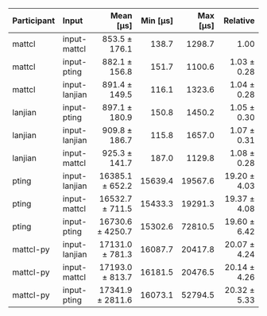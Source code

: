 | Participant | Input | Mean [µs] | Min [µs] | Max [µs] | Relative |
|:---|:---|---:|---:|---:|---:|
| mattcl | input-mattcl | 853.5 ± 176.1 | 138.7 | 1298.7 | 1.00 |
| mattcl | input-pting | 882.1 ± 156.8 | 151.7 | 1100.6 | 1.03 ± 0.28 |
| mattcl | input-lanjian | 891.4 ± 149.5 | 116.1 | 1323.6 | 1.04 ± 0.28 |
| lanjian | input-pting | 897.1 ± 180.9 | 150.8 | 1450.2 | 1.05 ± 0.30 |
| lanjian | input-lanjian | 909.8 ± 186.7 | 115.8 | 1657.0 | 1.07 ± 0.31 |
| lanjian | input-mattcl | 925.3 ± 141.7 | 187.0 | 1129.8 | 1.08 ± 0.28 |
| pting | input-lanjian | 16385.1 ± 652.2 | 15639.4 | 19567.6 | 19.20 ± 4.03 |
| pting | input-mattcl | 16532.7 ± 711.5 | 15433.3 | 19291.3 | 19.37 ± 4.08 |
| pting | input-pting | 16730.6 ± 4250.7 | 15302.6 | 72810.5 | 19.60 ± 6.42 |
| mattcl-py | input-lanjian | 17131.0 ± 781.3 | 16087.7 | 20417.8 | 20.07 ± 4.24 |
| mattcl-py | input-mattcl | 17193.0 ± 813.7 | 16181.5 | 20476.5 | 20.14 ± 4.26 |
| mattcl-py | input-pting | 17341.9 ± 2811.6 | 16073.1 | 52794.5 | 20.32 ± 5.33 |
